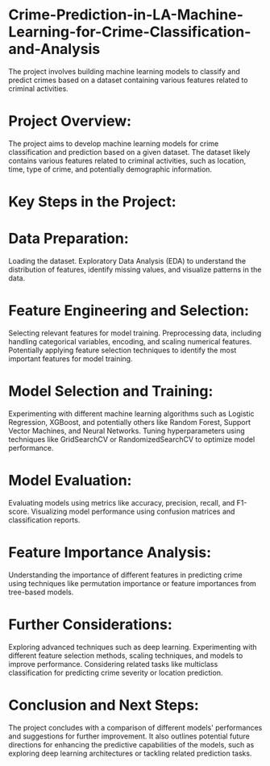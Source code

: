 # Crime-Prediction-in-LA-Machine-Learning-for-Crime-Classification-and-Analysis
The project involves building machine learning models to classify and predict crimes based on a dataset containing various features related to criminal activities. 


# Project Overview:
The project aims to develop machine learning models for crime classification and prediction based on a given dataset. The dataset likely contains various features related to criminal activities, such as location, time, type of crime, and potentially demographic information.

# Key Steps in the Project:

# Data Preparation:

Loading the dataset.
Exploratory Data Analysis (EDA) to understand the distribution of features, identify missing values, and visualize patterns in the data.

# Feature Engineering and Selection:

Selecting relevant features for model training.
Preprocessing data, including handling categorical variables, encoding, and scaling numerical features.
Potentially applying feature selection techniques to identify the most important features for model training.

# Model Selection and Training:

Experimenting with different machine learning algorithms such as Logistic Regression, XGBoost, and potentially others like Random Forest, Support Vector Machines, and Neural Networks.
Tuning hyperparameters using techniques like GridSearchCV or RandomizedSearchCV to optimize model performance.

# Model Evaluation:

Evaluating models using metrics like accuracy, precision, recall, and F1-score.
Visualizing model performance using confusion matrices and classification reports.

# Feature Importance Analysis:

Understanding the importance of different features in predicting crime using techniques like permutation importance or feature importances from tree-based models.

# Further Considerations:


Exploring advanced techniques such as deep learning.
Experimenting with different feature selection methods, scaling techniques, and models to improve performance.
Considering related tasks like multiclass classification for predicting crime severity or location prediction.

# Conclusion and Next Steps:
The project concludes with a comparison of different models' performances and suggestions for further improvement. It also outlines potential future directions for enhancing the predictive capabilities of the models, such as exploring deep learning architectures or tackling related prediction tasks.

